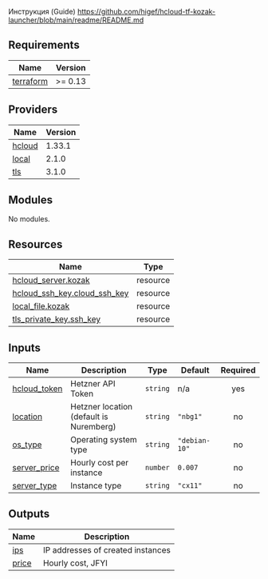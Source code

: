 Инструкция (Guide) https://github.com/higef/hcloud-tf-kozak-launcher/blob/main/readme/README.md

<!-- BEGIN_TF_DOCS -->
## Requirements

| Name | Version |
|------|---------|
| <a name="requirement_terraform"></a> [terraform](#requirement\_terraform) | >= 0.13 |

## Providers

| Name | Version |
|------|---------|
| <a name="provider_hcloud"></a> [hcloud](#provider\_hcloud) | 1.33.1 |
| <a name="provider_local"></a> [local](#provider\_local) | 2.1.0 |
| <a name="provider_tls"></a> [tls](#provider\_tls) | 3.1.0 |

## Modules

No modules.

## Resources

| Name | Type |
|------|------|
| [hcloud_server.kozak](https://registry.terraform.io/providers/hetznercloud/hcloud/latest/docs/resources/server) | resource |
| [hcloud_ssh_key.cloud_ssh_key](https://registry.terraform.io/providers/hetznercloud/hcloud/latest/docs/resources/ssh_key) | resource |
| [local_file.kozak](https://registry.terraform.io/providers/hashicorp/local/latest/docs/resources/file) | resource |
| [tls_private_key.ssh_key](https://registry.terraform.io/providers/hashicorp/tls/latest/docs/resources/private_key) | resource |

## Inputs

| Name | Description | Type | Default | Required |
|------|-------------|------|---------|:--------:|
| <a name="input_hcloud_token"></a> [hcloud\_token](#input\_hcloud\_token) | Hetzner API Token | `string` | n/a | yes |
| <a name="input_location"></a> [location](#input\_location) | Hetzner location (default is Nuremberg) | `string` | `"nbg1"` | no |
| <a name="input_os_type"></a> [os\_type](#input\_os\_type) | Operating system type | `string` | `"debian-10"` | no |
| <a name="input_server_price"></a> [server\_price](#input\_server\_price) | Hourly cost per instance | `number` | `0.007` | no |
| <a name="input_server_type"></a> [server\_type](#input\_server\_type) | Instance type | `string` | `"cx11"` | no |

## Outputs

| Name | Description |
|------|-------------|
| <a name="output_ips"></a> [ips](#output\_ips) | IP addresses of created instances |
| <a name="output_price"></a> [price](#output\_price) | Hourly cost, JFYI |
<!-- END_TF_DOCS -->